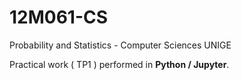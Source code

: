 # 12M061-CS
Probability and Statistics - Computer Sciences UNIGE

Practical work ( TP1 ) performed in **Python / Jupyter**.

